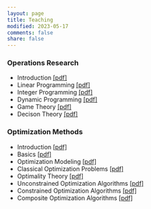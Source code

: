 ```yaml
---
layout: page
title: Teaching
modified: 2023-05-17 
comments: false
share: false
---
```



### Operations Research

* Introduction                   <a href="OR/Intro.pdf" class="textlink" target="_blank">[pdf]</a>
* Linear Programming             <a href="OR/Intro.pdf" class="textlink" target="_blank">[pdf]</a>
* Integer Programming            <a href="OR/Intro.pdf" class="textlink" target="_blank">[pdf]</a>
* Dynamic Programming            <a href="OR/Intro.pdf" class="textlink" target="_blank">[pdf]</a>
* Game Theory                    <a href="OR/Intro.pdf" class="textlink" target="_blank">[pdf]</a>
* Decison Theory                 <a href="OR/Intro.pdf" class="textlink" target="_blank">[pdf]</a>

### Optimization Methods

* Introduction                            <a href="OTA/Intro.pdf" class="textlink" target="_blank">[pdf]</a>
* Basics                                  <a href="OTA/Intro.pdf" class="textlink" target="_blank">[pdf]</a>
* Optimization Modeling                   <a href="OTA/Intro.pdf" class="textlink" target="_blank">[pdf]</a>
* Classical Optimization Problems         <a href="OTA/Intro.pdf" class="textlink" target="_blank">[pdf]</a>
* Optimality Theory                       <a href="OTA/Intro.pdf" class="textlink" target="_blank">[pdf]</a>
* Unconstrained Optimization Algorithms   <a href="OTA/Intro.pdf" class="textlink" target="_blank">[pdf]</a>
* Constrained Optimization Algorithms     <a href="OTA/Intro.pdf" class="textlink" target="_blank">[pdf]</a>
* Composite Optimization Algorithms       <a href="OTA/Intro.pdf" class="textlink" target="_blank">[pdf]</a>





